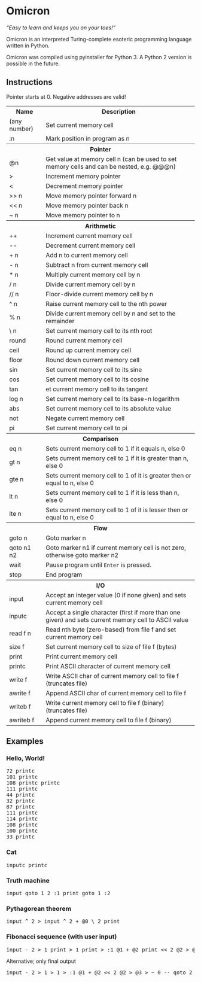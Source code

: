 # Omicron
<i><q>Easy to learn and keeps you on your toes!</q></i>

Omicron is an interpreted Turing-complete esoteric programming language written in Python.

Omicron was compiled using pyinstaller for Python 3. A Python 2 version is possible in the future.

## Instructions
Pointer starts at 0. Negative addresses are valid!

<table>
	<tr>
		<th>Name</th>
		<th>Description</th>
	</tr>
	<tr>
		<td>(any number)</td>
		<td>Set current memory cell</td>
	</tr>
	<tr>
		<td>:n</td>
		<td>Mark position in program as n</td>
	</tr>
	<tr>
		<th colspan="2">Pointer</th>
	</tr>
	<tr>
		<td>@n</td>
		<td>Get value at memory cell n (can be used to set memory cells and can be nested, e.g. @@@n)</td>
	</tr>
	<tr>
		<td>&gt;</td>
		<td>Increment memory pointer</td>
	</tr>
	<tr>
		<td>&lt;</td>
		<td>Decrement memory pointer</td>
	</tr>
	<tr>
		<td>&gt;&gt; n</td>
		<td>Move memory pointer forward n</td>
	</tr>
	<tr>
		<td>&lt;&lt; n</td>
		<td>Move memory pointer back n</td>
	</tr>
	<tr>
		<td>~ n</td>
		<td>Move memory pointer to n</td>
	</tr>
	<tr>
		<th colspan="2">Arithmetic</th>
	</tr>
	<tr>
		<td>++</td>
		<td>Increment current memory cell</td>
	</tr>
	<tr>
		<td>--</td>
		<td>Decrement current memory cell</td>
	</tr>
	<tr>
		<td>+ n</td>
		<td>Add n to current memory cell</td>
	</tr>
	<tr>
		<td>- n</td>
		<td>Subtract n from current memory cell</td>
	</tr>
	<tr>
		<td>* n</td>
		<td>Multiply current memory cell by n</td>
	</tr>
	<tr>
		<td>/ n</td>
		<td>Divide current memory cell by n</td>
	</tr>
	<tr>
		<td>// n</td>
		<td>Floor-divide current memory cell by n</td>
	</tr>
	<tr>
		<td>^ n</td>
		<td>Raise current memory cell to the nth power</td>
	</tr>
	<tr>
		<td>% n</td>
		<td>Divide current memory cell by n and set to the remainder</td>
	</tr>
	<tr>
		<td>\ n</td>
		<td>Set current memory cell to its nth root</td>
	</tr>
	<tr>
		<td>round</td>
		<td>Round current memory cell</td>
	</tr>
	<tr>
		<td>ceil</td>
		<td>Round up current memory cell</td>
	</tr>
	<tr>
		<td>floor</td>
		<td>Round down current memory cell</td>
	</tr>
	<tr>
		<td>sin</td>
		<td>Set current memory cell to its sine</td>
	</tr>
	<tr>
		<td>cos</td>
		<td>Set current memory cell to its cosine</td>
	</tr>
	<tr>
		<td>tan</td>
		<td>et current memory cell to its tangent</td>
	</tr>
	<tr>
		<td>log n</td>
		<td>Set current memory cell to its base-n logarithm</td>
	</tr>
	<tr>
		<td>abs</td>
		<td>Set current memory cell to its absolute value</td>
	</tr>
	<tr>
		<td>not</td>
		<td>Negate current memory cell</td>
	</tr>
	<tr>
		<td>pi</td>
		<td>Set current memory cell to pi</td>
	</tr>
	<tr>
		<th colspan="2">Comparison</th>
	<tr>
		<td>eq n</td>
		<td>Sets current memory cell to 1 if it equals n, else 0
	</tr>
	<tr>
		<td>gt n</td>
		<td>Sets current memory cell to 1 if it is greater than n, else 0
	</tr>
	<tr>
		<td>gte n</td>
		<td>Sets current memory cell to 1 of it is greater then or equal to n, else 0
	</tr>
	<tr>
		<td>lt n</td>
		<td>Sets current memory cell to 1 if it is less than n, else 0
	</tr>
	<tr>
		<td>lte n</td>
		<td>Sets current memory cell to 1 of it is lesser then or equal to n, else 0
	</tr>
	<tr>
		<th colspan="2">Flow</th>
	</tr>
	<tr>
		<td>goto n</td>
		<td>Goto marker n</td>
	</tr>
	<tr>
		<td>qoto n1 n2</td>
		<td>Goto marker n1 if current memory cell is not zero, otherwise goto marker n2</td>
	</tr>
	<tr>
		<td>wait</td>
		<td>Pause program until <code>Enter</code> is pressed.</td>
	</tr>
	<tr>
		<td>stop</td>
		<td>End program</td>
	</tr>
	<tr>
		<th colspan="2">I/O</th>
	</tr>
	<tr>
		<td>input</td>
		<td>Accept an integer value (0 if none given) and sets current memory cell</td>
	</tr>
	<tr>
		<td>inputc</td>
		<td>Accept a single character (first if more than one given) and sets current memory cell to ASCII value</td>
	</tr>
	<tr>
		<td>read f n</td>
		<td>Read nth byte (zero-based) from file f and set current memory cell</td>
	</tr>
	<tr>
		<td>size f</td>
		<td>Set current memory cell to size of file f (bytes)</td>
	</tr>
	<tr>
		<td>print</td>
		<td>Print current memory cell</td>
	</tr>
	<tr>
		<td>printc</td>
		<td>Print ASCII character of current memory cell</td>
	</tr>
	<tr>
		<td>write f</td>
		<td>Write ASCII char of current memory cell to file f (truncates file)</td>
	</tr>
	<tr>
		<td>awrite f</td>
		<td>Append ASCII char of current memory cell to file f</td>
	</tr>
	<tr>
		<td>writeb f</td>
		<td>Write current memory cell to file f (binary) (truncates file)</td>
	</tr>
	<tr>
		<td>awriteb f</td>
		<td>Append current memory cell to file f (binary)</td>
	</tr>
</table>

## Examples
### Hello, World!
<pre>
72 printc
101 printc
108 printc printc
111 printc
44 printc
32 printc
87 printc
111 printc
114 printc
108 printc
100 printc
33 printc
</pre>
### Cat
<pre>
inputc printc
</pre>
### Truth machine
<pre>
input qoto 1 2 :1 print goto 1 :2
</pre>
### Pythagorean theorem
<pre>
input ^ 2 > input ^ 2 + @0 \ 2 print
</pre>
### Fibonacci sequence (with user input)
<pre>
input - 2 > 1 print > 1 print > :1 @1 + @2 print << 2 @2 > @3 > ~ 0 -- qoto 2 3 :2 ~ 3 goto 1 :3 wait
</pre>
Alternative; only final output
<pre>
input - 2 > 1 > 1 > :1 @1 + @2 << 2 @2 > @3 > ~ 0 -- qoto 2 3 :2 ~ 3 goto 1 :3 ~ 3 print wait
</pre>
